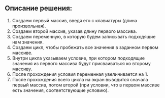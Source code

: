 ## Описание решения:
1. Создаем первый массив, введя его с клавиатуры (длина произвольная).
2. Создаем второй массив, указав длину первого массива.
3. Создаем переменную, в которую будем записывать подходящие нам значения.
4. Создаем цикл, чтобы пробежать все значения в заданном первом массиве.
5. Внутри цикла указываем условие, при котором подходящие значения из первого массива будут присваиваться ко второму массиву.
6. После прохождения условия переменная увеличивается на 1.
7. После прохождения всего цикла на экран выводится сначала первый массив, потом второй (при условии, что в первом массиве есть значения, соответствующие условию).